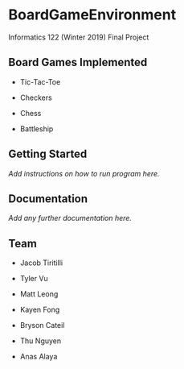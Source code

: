 # BoardGameEnvironment
Informatics 122 (Winter 2019) Final Project

## Board Games Implemented

- Tic-Tac-Toe

- Checkers

- Chess

- Battleship

## Getting Started

*Add instructions on how to run program here.*

## Documentation

*Add any further documentation here.*

## Team

- Jacob Tiritilli

- Tyler Vu

- Matt Leong

- Kayen Fong

- Bryson Cateil

- Thu Nguyen

- Anas Alaya
